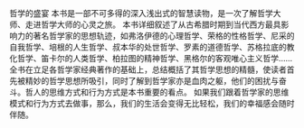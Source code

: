 哲学的盛宴
本书是一部不可多得的深入浅出式的智慧读物，是一次了解哲学大师、走进哲学大师的心灵之旅。
本书详细叙述了从古希腊时期到当代西方最具影响力的著名哲学家的思想轨迹，如弗洛伊德的心理哲学、荣格的性格哲学、尼采的自我哲学、培根的人生哲学、叔本华的处世哲学、罗素的道德哲学、苏格拉底的教化哲学、笛卡尔的人类哲学、柏拉图的精神哲学、黑格尔的客观唯心主义哲学……
全书在立足各哲学家经典著作的基础上，总结概括了其哲学思想的精髓，使读者首先被精妙的哲学思想所吸引，同时了解到哲学家亦是血肉之躯，他们的困扰与奋斗。哲人的思维方式和行为方式是本书重要的看点。
如果我们跟着哲学家的思维模式和行为方式去做事，那么，我们的生活会变得无比轻松，我们的幸福感会随时伴随。
